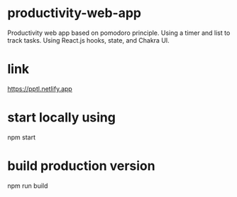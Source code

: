 # productivity-web-app

Productivity web app based on pomodoro principle. Using a timer and list to track tasks. Using React.js hooks, state, and Chakra UI.

# link

https://pptl.netlify.app

# start locally using

npm start

# build production version

npm run build

